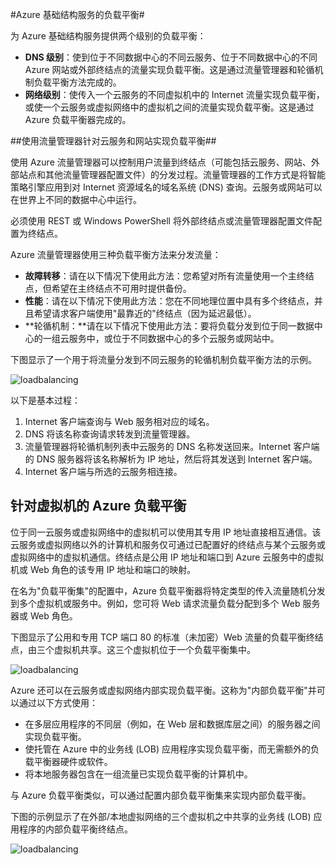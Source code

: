 <properties title="Load Balancing for Azure Infrastructure Services" pageTitle="Azure 基础结构服务的负载平衡介绍使用流量管理器和负载平衡器实现负载平衡的设施。" description="描述要执行负载平衡与 Traffic Manager 和负载平衡器的功能。" metaKeywords="" services="virtual-machines" solutions="" documentationCenter="" authors="cherylmc" videoId="" scriptId="" manager="adinah" />

<tags 
wacn.date="04/11/2015"
ms.service="virtual-machines" ms.workload="infrastructure-services" ms.tgt_pltfrm="" ms.devlang="na" ms.topic="article" ms.date="09/17/2014" ms.author="cherylmc" />

#Azure 基础结构服务的负载平衡#

为 Azure 基础结构服务提供两个级别的负载平衡：

- **DNS 级别**：使到位于不同数据中心的不同云服务、位于不同数据中心的不同 Azure 网站或外部终结点的流量实现负载平衡。这是通过流量管理器和轮循机制负载平衡方法完成的。
- **网络级别**：使传入一个云服务的不同虚拟机中的 Internet 流量实现负载平衡，或使一个云服务或虚拟网络中的虚拟机之间的流量实现负载平衡。这是通过 Azure 负载平衡器完成的。

##使用流量管理器针对云服务和网站实现负载平衡##

使用 Azure 流量管理器可以控制用户流量到终结点（可能包括云服务、网站、外部站点和其他流量管理器配置文件）的分发过程。流量管理器的工作方式是将智能策略引擎应用到对 Internet 资源域名的域名系统 (DNS) 查询。云服务或网站可以在世界上不同的数据中心中运行。 

必须使用 REST 或 Windows PowerShell 将外部终结点或流量管理器配置文件配置为终结点。 

Azure 流量管理器使用三种负载平衡方法来分发流量：

- **故障转移**：请在以下情况下使用此方法：您希望对所有流量使用一个主终结点，但希望在主终结点不可用时提供备份。
- **性能**：请在以下情况下使用此方法：您在不同地理位置中具有多个终结点，并且希望请求客户端使用"最靠近的"终结点（因为延迟最低）。
- **轮循机制：**请在以下情况下使用此方法：要将负载分发到位于同一数据中心的一组云服务中，或位于不同数据中心的多个云服务或网站中。

下图显示了一个用于将流量分发到不同云服务的轮循机制负载平衡方法的示例。

![loadbalancing](./media/load-balancing-vms/TMSummary.png)

以下是基本过程：

1.	Internet 客户端查询与 Web 服务相对应的域名。
2.	DNS 将该名称查询请求转发到流量管理器。
3.	流量管理器将轮循机制列表中云服务的 DNS 名称发送回来。Internet 客户端的 DNS 服务器将该名称解析为 IP 地址，然后将其发送到 Internet 客户端。
4.	Internet 客户端与所选的云服务相连接。

## 针对虚拟机的 Azure 负载平衡 ##

位于同一云服务或虚拟网络中的虚拟机可以使用其专用 IP 地址直接相互通信。该云服务或虚拟网络以外的计算机和服务仅可通过已配置好的终结点与某个云服务或虚拟网络中的虚拟机通信。终结点是公用 IP 地址和端口到 Azure 云服务中的虚拟机或 Web 角色的该专用 IP 地址和端口的映射。

在名为"负载平衡集"的配置中，Azure 负载平衡器将特定类型的传入流量随机分发到多个虚拟机或服务中。例如，您可将 Web 请求流量负载分配到多个 Web 服务器或 Web 角色。

下图显示了公用和专用 TCP 端口 80 的标准（未加密）Web 流量的负载平衡终结点，由三个虚拟机共享。这三个虚拟机位于一个负载平衡集中。

![loadbalancing](./media/load-balancing-vms/LoadBalancing.png)

Azure 还可以在云服务或虚拟网络内部实现负载平衡。这称为"内部负载平衡"并可以通过以下方式使用：

- 在多层应用程序的不同层（例如，在 Web 层和数据库层之间）的服务器之间实现负载平衡。
- 使托管在 Azure 中的业务线 (LOB) 应用程序实现负载平衡，而无需额外的负载平衡器硬件或软件。 
- 将本地服务器包含在一组流量已实现负载平衡的计算机中。

与 Azure 负载平衡类似，可以通过配置内部负载平衡集来实现内部负载平衡。 

下图的示例显示了在外部/本地虚拟网络的三个虚拟机之中共享的业务线 (LOB) 应用程序的内部负载平衡终结点。 

![loadbalancing](./media/load-balancing-vms/LOBServers.png)

<!-- LINKS -->

<!--HONumber=41-->
